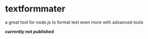 # textformmater
a great tool for node.js to format text even more with advanced tools

***currently not published***
